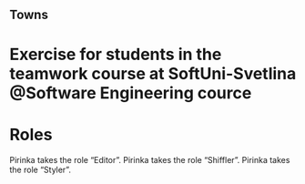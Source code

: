 ## Towns
# Exercise for students in the teamwork course at SoftUni-Svetlina @Software Engineering cource

# Roles
  Pirinka takes the role “Editor”.
  Pirinka takes the role “Shiffler”.
  Pirinka takes the role “Styler”.

